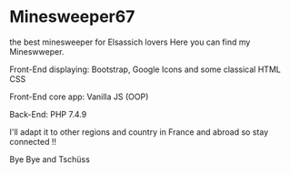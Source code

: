 # Minesweeper67
the best minesweeper for Elsassich lovers
Here you can find my Mineswweper.

Front-End displaying: Bootstrap, Google Icons and some classical HTML CSS 

Front-End core app: Vanilla JS (OOP)  
             
Back-End:    PHP 7.4.9

I'll adapt it to other regions and country in France and abroad so stay connected !!

Bye Bye and Tschüss
